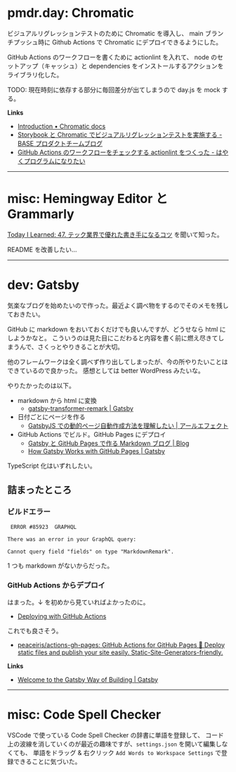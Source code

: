 # pmdr.day: Chromatic

ビジュアルリグレッションテストのために Chromatic を導入し、
main ブランチプッシュ時に Github Actions で Chromatic にデプロイできるようにした。

GitHub Actions のワークフローを書くために actionlint を入れて、
node のセットアップ（キャッシュ）と dependencies をインストールするアクションをライブラリ化した。

TODO: 現在時刻に依存する部分に毎回差分が出てしまうので day.js を mock する。

**Links**

- [Introduction • Chromatic docs](https://www.chromatic.com/docs/)
- [Storybook と Chromatic でビジュアルリグレッションテストを実施する - BASE プロダクトチームブログ](https://devblog.thebase.in/entry/2021/12/08/203039)
- [GitHub Actions のワークフローをチェックする actionlint をつくった - はやくプログラムになりたい](https://rhysd.hatenablog.com/entry/2021/07/11/214313)

---

# misc: Hemingway Editor と Grammarly

[Today I Learned: 47. テック業界で優れた書き手になるコツ](https://podcasts.apple.com/us/podcast/47-%E3%83%86%E3%83%83%E3%82%AF%E6%A5%AD%E7%95%8C%E3%81%A7%E5%84%AA%E3%82%8C%E3%81%9F%E6%9B%B8%E3%81%8D%E6%89%8B%E3%81%AB%E3%81%AA%E3%82%8B%E3%82%B3%E3%83%84/id1529233853?i=1000550232291) を聞いて知った。

README を改善したい…

---

# dev: Gatsby

気楽なブログを始めたいので作った。最近よく調べ物をするのでそのメモを残しておきたい。

GitHub に markdown をおいておくだけでも良いんですが、どうせなら html にしようかなと。
こういうのは見た目にこだわると内容を書く前に燃え尽きてしまうんで、さくっとやりきることが大切。

他のフレームワークは全く調べず作り出してしまったが、今の所やりたいことはできているので良かった。
感想としては better WordPress みたいな。

やりたかったのは以下。

- markdown から html に変換
  - [gatsby-transformer-remark | Gatsby](https://www.gatsbyjs.com/plugins/gatsby-transformer-remark/)
- 日付ごとにページを作る
  - [GatsbyJS での動的ページ自動作成方法を理解したい | アールエフェクト](https://reffect.co.jp/react/gatsby-basic-tutorial-for-beginners-3)
- GitHub Actions でビルド。GitHub Pages にデプロイ
  - [Gatsby と GitHub Pages で作る Markdown ブログ | Blog](https://kanamesasaki.github.io/blog/20220124-gatsby-blog/)
  - [How Gatsby Works with GitHub Pages | Gatsby](https://www.gatsbyjs.com/docs/how-to/previews-deploys-hosting/how-gatsby-works-with-github-pages/)

TypeScript 化はいずれしたい。

## 詰まったところ

### ビルドエラー

```
 ERROR #85923  GRAPHQL

There was an error in your GraphQL query:

Cannot query field "fields" on type "MarkdownRemark".
```

1 つも markdown がないからだった。

### GitHub Actions からデプロイ

はまった。↓ を初めから見ていればよかったのに。

- [Deploying with GitHub Actions](https://github.com/tschaub/gh-pages#deploying-with-github-actions)

これでも良さそう。

- [peaceiris/actions-gh-pages: GitHub Actions for GitHub Pages 🚀 Deploy static files and publish your site easily. Static-Site-Generators-friendly.](https://github.com/peaceiris/actions-gh-pages)

**Links**

- [Welcome to the Gatsby Way of Building | Gatsby](https://www.gatsbyjs.com/docs/)

---

# misc: Code Spell Checker

VSCode で使っている Code Spell Checker の辞書に単語を登録して、
コード上の波線を消していくのが最近の趣味ですが、`settings.json` を開いて編集しなくても、
単語をドラッグ & 右クリック `Add Words to Workspace Settings` で登録できることに気づいた。
